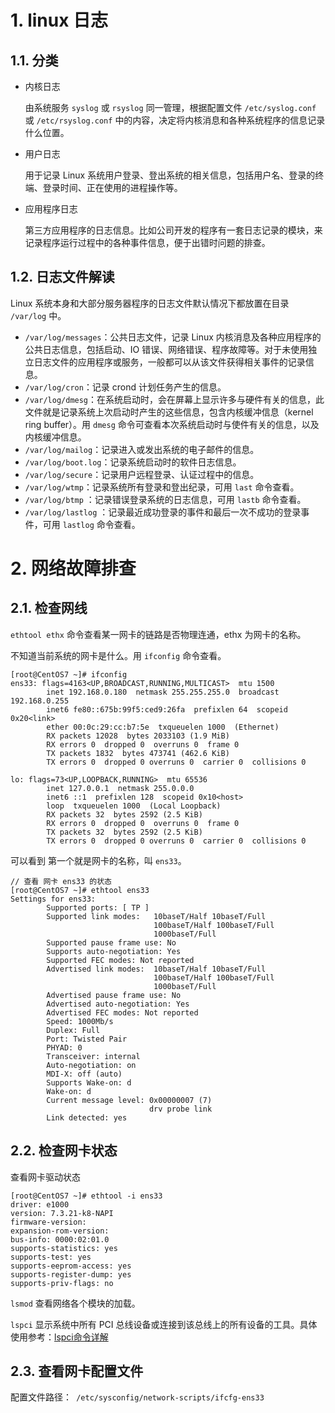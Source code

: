 # 1. linux 日志

## 1.1. 分类

- 内核日志

  由系统服务 `syslog` 或 `rsyslog` 同一管理，根据配置文件 `/etc/syslog.conf` 或  `/etc/rsyslog.conf` 中的内容，决定将内核消息和各种系统程序的信息记录什么位置。

- 用户日志

  用于记录 Linux 系统用户登录、登出系统的相关信息，包括用户名、登录的终端、登录时间、正在使用的进程操作等。

- 应用程序日志

  第三方应用程序的日志信息。比如公司开发的程序有一套日志记录的模块，来记录程序运行过程中的各种事件信息，便于出错时问题的排查。

## 1.2. 日志文件解读

Linux 系统本身和大部分服务器程序的日志文件默认情况下都放置在目录 `/var/log` 中。

- `/var/log/messages`：公共日志文件，记录 Linux 内核消息及各种应用程序的公共日志信息，包括启动、IO 错误、网络错误、程序故障等。对于未使用独立日志文件的应用程序或服务，一般都可以从该文件获得相关事件的记录信息。
- `/var/log/cron`：记录 crond 计划任务产生的信息。
- `/var/log/dmesg`：在系统启动时，会在屏幕上显示许多与硬件有关的信息，此文件就是记录系统上次启动时产生的这些信息，包含内核缓冲信息（kernel ring buffer）。用 `dmesg` 命令可查看本次系统启动时与使件有关的信息，以及内核缓冲信息。
- `/var/log/mailog`：记录进入或发出系统的电子邮件的信息。
- `/var/log/boot.log`：记录系统启动时的软件日志信息。
- `/var/log/secure`：记录用户远程登录、认证过程中的信息。
- `/var/log/wtmp`：记录系统所有登录和登出纪录，可用 `last` 命令查看。
-  `/var/log/btmp` ：记录错误登录系统的日志信息，可用 `lastb` 命令查看。
- `/var/log/lastlog` ：记录最近成功登录的事件和最后一次不成功的登录事件，可用 `lastlog` 命令查看。



# 2. 网络故障排查

## 2.1. 检查网线

`ethtool ethx` 命令查看某一网卡的链路是否物理连通，ethx 为网卡的名称。

不知道当前系统的网卡是什么。用 `ifconfig` 命令查看。

```
[root@CentOS7 ~]# ifconfig
ens33: flags=4163<UP,BROADCAST,RUNNING,MULTICAST>  mtu 1500
        inet 192.168.0.180  netmask 255.255.255.0  broadcast 192.168.0.255
        inet6 fe80::675b:99f5:ced9:26fa  prefixlen 64  scopeid 0x20<link>
        ether 00:0c:29:cc:b7:5e  txqueuelen 1000  (Ethernet)
        RX packets 12028  bytes 2033103 (1.9 MiB)
        RX errors 0  dropped 0  overruns 0  frame 0
        TX packets 1832  bytes 473741 (462.6 KiB)
        TX errors 0  dropped 0 overruns 0  carrier 0  collisions 0

lo: flags=73<UP,LOOPBACK,RUNNING>  mtu 65536
        inet 127.0.0.1  netmask 255.0.0.0
        inet6 ::1  prefixlen 128  scopeid 0x10<host>
        loop  txqueuelen 1000  (Local Loopback)
        RX packets 32  bytes 2592 (2.5 KiB)
        RX errors 0  dropped 0  overruns 0  frame 0
        TX packets 32  bytes 2592 (2.5 KiB)
        TX errors 0  dropped 0 overruns 0  carrier 0  collisions 0
```

可以看到 第一个就是网卡的名称，叫 `ens33`。

```
// 查看 网卡 ens33 的状态
[root@CentOS7 ~]# ethtool ens33
Settings for ens33:
        Supported ports: [ TP ]
        Supported link modes:   10baseT/Half 10baseT/Full
                                100baseT/Half 100baseT/Full
                                1000baseT/Full
        Supported pause frame use: No
        Supports auto-negotiation: Yes
        Supported FEC modes: Not reported
        Advertised link modes:  10baseT/Half 10baseT/Full
                                100baseT/Half 100baseT/Full
                                1000baseT/Full
        Advertised pause frame use: No
        Advertised auto-negotiation: Yes
        Advertised FEC modes: Not reported
        Speed: 1000Mb/s
        Duplex: Full
        Port: Twisted Pair
        PHYAD: 0
        Transceiver: internal
        Auto-negotiation: on
        MDI-X: off (auto)
        Supports Wake-on: d
        Wake-on: d
        Current message level: 0x00000007 (7)
                               drv probe link
        Link detected: yes

```

 

## 2.2. 检查网卡状态

查看网卡驱动状态

```
[root@CentOS7 ~]# ethtool -i ens33
driver: e1000
version: 7.3.21-k8-NAPI
firmware-version:
expansion-rom-version:
bus-info: 0000:02:01.0
supports-statistics: yes
supports-test: yes
supports-eeprom-access: yes
supports-register-dump: yes
supports-priv-flags: no
```

`lsmod` 查看网络各个模块的加载。

`lspci` 显示系统中所有 PCI 总线设备或连接到该总线上的所有设备的工具。具体使用参考：[lspci命令详解](https://www.cnblogs.com/machangwei-8/p/10403495.html)

## 2.3. 查看网卡配置文件

配置文件路径：` /etc/sysconfig/network-scripts/ifcfg-ens33`




